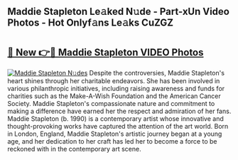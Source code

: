 ## Maddie Stapleton Le𝚊ked N𝚞de - Part-xUn Video Photos - Hot Onlyf𝚊ns Le𝚊ks CuZGZ

# <h2><a href="http://ab69277.deff.icu/?id=Maddie+Stapleton">🔗 New 👉🔴 Maddie Stapleton VIDEO Photos</a></h2>

[![Maddie Stapleton N𝚞des](https://i.imgur.com/rIISA9y.gif)](http://ab69277.deff.icu/?id=Maddie+Stapleton)
Despite the controversies, Maddie Stapleton's heart shines through her charitable endeavors. She has been involved in various philanthropic initiatives, including raising awareness and funds for charities such as the Make-A-Wish Foundation and the American Cancer Society. Maddie Stapleton's compassionate nature and commitment to making a difference have earned her the respect and admiration of her fans. Maddie Stapleton (b. 1990) is a contemporary artist whose innovative and thought-provoking works have captured the attention of the art world. Born in London, England, Maddie Stapleton's artistic journey began at a young age, and her dedication to her craft has led her to become a force to be reckoned with in the contemporary art scene.
